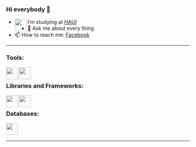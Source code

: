 ### Hi everybody 👋

- <img align='left' width="32" height="32" style="color:white" src="https://cdn.iconscout.com/icon/free/png-256/university-2790072-2314116.png" /> I’m studying at [HAUI]
- 💬 Ask me about every thing
- 📫 How to reach me: [Facebook]

---

### Tools:
<img align='left' width="32" height="32" src="https://cdn.iconscout.com/icon/free/png-256/visual-studio-code-3251603-2724650.png" />
<img align='left' height="32" width="32" src="https://logowik.com/content/uploads/images/laragon7302.jpg" />
<br>

### Libraries and Frameworks:
<img align='left' height="32" width="32" src="https://cdn.iconscout.com/icon/free/png-256/jquery-8-1175153.png" />
<img align='left' height="32" width="32" src="https://cdn.iconscout.com/icon/free/png-256/laravel-2038872-1720085.png" />
<br>

### Databases:
<img align='left' height="32" width="32" src="https://cdn.iconscout.com/icon/free/png-256/mysql-3521596-2945040.png" />

<br>
<br>

---

[Facebook]: https://www.facebook.com/Sondznhe.22
[HAUI]: https://www.haui.edu.vn/vn
